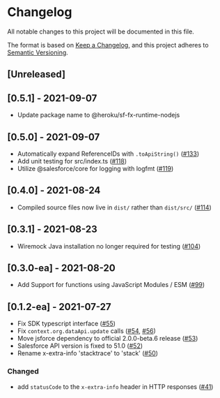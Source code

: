 # Changelog
All notable changes to this project will be documented in this file.

The format is based on [Keep a Changelog](https://keepachangelog.com/en/1.0.0/),
and this project adheres to [Semantic Versioning](https://semver.org/spec/v2.0.0.html).

## [Unreleased]

## [0.5.1] - 2021-09-07

- Update package name to @heroku/sf-fx-runtime-nodejs

## [0.5.0] - 2021-09-07

- Automatically expand ReferenceIDs with `.toApiString()` ([#133](https://github.com/forcedotcom/sf-fx-runtime-nodejs/pull/133))
- Add unit testing for src/index.ts ([#118](https://github.com/forcedotcom/sf-fx-runtime-nodejs/pull/118))
- Utilize @salesforce/core for logging with logfmt ([#119](https://github.com/forcedotcom/sf-fx-runtime-nodejs/pull/119))

## [0.4.0] - 2021-08-24

- Compiled source files now live in `dist/` rather than `dist/src/`
  ([#114](https://github.com/forcedotcom/sf-fx-runtime-nodejs/pull/114))

## [0.3.1] - 2021-08-23
- Wiremock Java installation no longer required for testing ([#104](https://github.com/forcedotcom/sf-fx-runtime-nodejs/pull/104))

## [0.3.0-ea] - 2021-08-20

- Add Support for functions using JavaScript Modules / ESM ([#99](https://github.com/forcedotcom/sf-fx-runtime-nodejs/pull/99))

## [0.1.2-ea] - 2021-07-27

- Fix SDK typescript interface  ([#55](https://github.com/forcedotcom/sf-fx-runtime-nodejs/pull/55))
- Fix `context.org.dataApi.update` calls ([#54](https://github.com/forcedotcom/sf-fx-runtime-nodejs/pull/54), [#56](https://github.com/forcedotcom/sf-fx-runtime-nodejs/pull/56))
- Move jsforce dependency to official 2.0.0-beta.6 release ([#53](https://github.com/forcedotcom/sf-fx-runtime-nodejs/pull/53))
- Salesforce API version is fixed to 51.0 ([#52](https://github.com/forcedotcom/sf-fx-runtime-nodejs/pull/52))
- Rename x-extra-info 'stacktrace' to 'stack' ([#50](https://github.com/forcedotcom/sf-fx-runtime-nodejs/pull/50))

### Changed
- add `statusCode` to the `x-extra-info` header in HTTP responses ([#41](https://github.com/forcedotcom/sf-fx-runtime-nodejs/pull/41))

